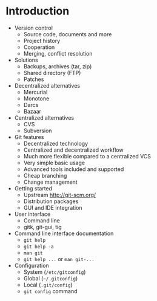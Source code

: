 # Introduction

  * Version control
      - Source code, documents and more
      - Project history
      - Cooperation
      - Merging, conflict resolution
  * Solutions 
      - Backups, archives (tar, zip)
      - Shared directory (FTP)
      - Patches
  * Decentralized alternatives
      - Mercurial
      - Monotone
      - Darcs
      - Bazaar
  * Centralized alternatives
      - CVS
      - Subversion
  * Git features
      - Decentralized technology
      - Centralized and decentralized workflow
      - Much more flexible compared to a centralized VCS
      - Very simple basic usage
      - Advanced tools included and supported
      - Cheap branching
      - Change management
  * Getting started
      - Upstream http://git-scm.org/
      - Distribution packages
      - GUI and IDE integration
  * User interface
      - Command line
      - gitk, git-gui, tig
  * Command line interface documentation
      - `git help`
      - `git help -a`
      - `man git`
      - `git help ...` or `man git-...`
  * Configuration
      - System (`/etc/gitconfig`)
      - Global (`~/.gitconfig`)
      - Local (`.git/config`)
      - `git config` command
